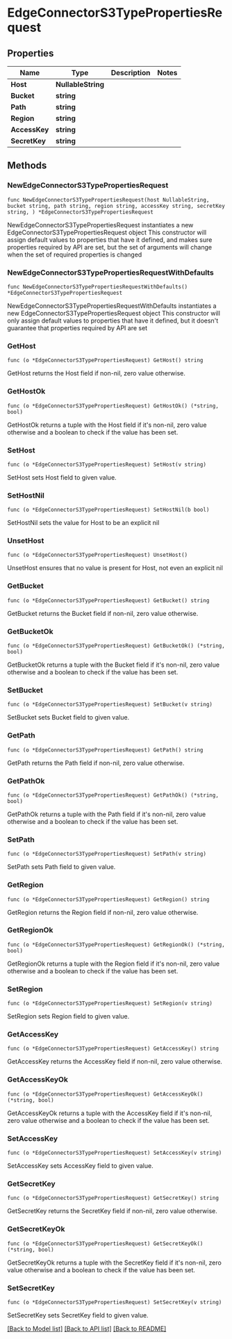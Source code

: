 # EdgeConnectorS3TypePropertiesRequest

## Properties

Name | Type | Description | Notes
------------ | ------------- | ------------- | -------------
**Host** | **NullableString** |  | 
**Bucket** | **string** |  | 
**Path** | **string** |  | 
**Region** | **string** |  | 
**AccessKey** | **string** |  | 
**SecretKey** | **string** |  | 

## Methods

### NewEdgeConnectorS3TypePropertiesRequest

`func NewEdgeConnectorS3TypePropertiesRequest(host NullableString, bucket string, path string, region string, accessKey string, secretKey string, ) *EdgeConnectorS3TypePropertiesRequest`

NewEdgeConnectorS3TypePropertiesRequest instantiates a new EdgeConnectorS3TypePropertiesRequest object
This constructor will assign default values to properties that have it defined,
and makes sure properties required by API are set, but the set of arguments
will change when the set of required properties is changed

### NewEdgeConnectorS3TypePropertiesRequestWithDefaults

`func NewEdgeConnectorS3TypePropertiesRequestWithDefaults() *EdgeConnectorS3TypePropertiesRequest`

NewEdgeConnectorS3TypePropertiesRequestWithDefaults instantiates a new EdgeConnectorS3TypePropertiesRequest object
This constructor will only assign default values to properties that have it defined,
but it doesn't guarantee that properties required by API are set

### GetHost

`func (o *EdgeConnectorS3TypePropertiesRequest) GetHost() string`

GetHost returns the Host field if non-nil, zero value otherwise.

### GetHostOk

`func (o *EdgeConnectorS3TypePropertiesRequest) GetHostOk() (*string, bool)`

GetHostOk returns a tuple with the Host field if it's non-nil, zero value otherwise
and a boolean to check if the value has been set.

### SetHost

`func (o *EdgeConnectorS3TypePropertiesRequest) SetHost(v string)`

SetHost sets Host field to given value.


### SetHostNil

`func (o *EdgeConnectorS3TypePropertiesRequest) SetHostNil(b bool)`

 SetHostNil sets the value for Host to be an explicit nil

### UnsetHost
`func (o *EdgeConnectorS3TypePropertiesRequest) UnsetHost()`

UnsetHost ensures that no value is present for Host, not even an explicit nil
### GetBucket

`func (o *EdgeConnectorS3TypePropertiesRequest) GetBucket() string`

GetBucket returns the Bucket field if non-nil, zero value otherwise.

### GetBucketOk

`func (o *EdgeConnectorS3TypePropertiesRequest) GetBucketOk() (*string, bool)`

GetBucketOk returns a tuple with the Bucket field if it's non-nil, zero value otherwise
and a boolean to check if the value has been set.

### SetBucket

`func (o *EdgeConnectorS3TypePropertiesRequest) SetBucket(v string)`

SetBucket sets Bucket field to given value.


### GetPath

`func (o *EdgeConnectorS3TypePropertiesRequest) GetPath() string`

GetPath returns the Path field if non-nil, zero value otherwise.

### GetPathOk

`func (o *EdgeConnectorS3TypePropertiesRequest) GetPathOk() (*string, bool)`

GetPathOk returns a tuple with the Path field if it's non-nil, zero value otherwise
and a boolean to check if the value has been set.

### SetPath

`func (o *EdgeConnectorS3TypePropertiesRequest) SetPath(v string)`

SetPath sets Path field to given value.


### GetRegion

`func (o *EdgeConnectorS3TypePropertiesRequest) GetRegion() string`

GetRegion returns the Region field if non-nil, zero value otherwise.

### GetRegionOk

`func (o *EdgeConnectorS3TypePropertiesRequest) GetRegionOk() (*string, bool)`

GetRegionOk returns a tuple with the Region field if it's non-nil, zero value otherwise
and a boolean to check if the value has been set.

### SetRegion

`func (o *EdgeConnectorS3TypePropertiesRequest) SetRegion(v string)`

SetRegion sets Region field to given value.


### GetAccessKey

`func (o *EdgeConnectorS3TypePropertiesRequest) GetAccessKey() string`

GetAccessKey returns the AccessKey field if non-nil, zero value otherwise.

### GetAccessKeyOk

`func (o *EdgeConnectorS3TypePropertiesRequest) GetAccessKeyOk() (*string, bool)`

GetAccessKeyOk returns a tuple with the AccessKey field if it's non-nil, zero value otherwise
and a boolean to check if the value has been set.

### SetAccessKey

`func (o *EdgeConnectorS3TypePropertiesRequest) SetAccessKey(v string)`

SetAccessKey sets AccessKey field to given value.


### GetSecretKey

`func (o *EdgeConnectorS3TypePropertiesRequest) GetSecretKey() string`

GetSecretKey returns the SecretKey field if non-nil, zero value otherwise.

### GetSecretKeyOk

`func (o *EdgeConnectorS3TypePropertiesRequest) GetSecretKeyOk() (*string, bool)`

GetSecretKeyOk returns a tuple with the SecretKey field if it's non-nil, zero value otherwise
and a boolean to check if the value has been set.

### SetSecretKey

`func (o *EdgeConnectorS3TypePropertiesRequest) SetSecretKey(v string)`

SetSecretKey sets SecretKey field to given value.



[[Back to Model list]](../README.md#documentation-for-models) [[Back to API list]](../README.md#documentation-for-api-endpoints) [[Back to README]](../README.md)


